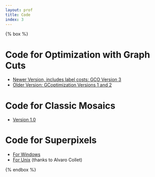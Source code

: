 ```yaml
---
layout: prof
title: Code
index: 3
---
```


{% box %}

# Code for Optimization with Graph Cuts

- [Newer Version, includes label costs: GCO Version 3](http://vision.csd.uwo.ca/code/)
- [Older Version: GCoptimization Versions 1 and 2](OldCode.html)

# Code for Classic Mosaics

- [Version 1.0](http://www.csd.uwo.ca/faculty/olga/Code/mosaic_Version_1.0.zip)

# Code for Superpixels

- [For Windows](http://www.csd.uwo.ca/faculty/olga/Code/superpixels1pt1.zip)
- [For Unix](http://www.csd.uwo.ca/faculty/olga/Code/superpixelsModifiedAlvaro1pt1.zip) (thanks to Alvaro Collet)

{% endbox %}
